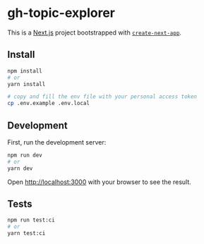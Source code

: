 # gh-topic-explorer

This is a [Next.js](https://nextjs.org/) project bootstrapped with [`create-next-app`](https://github.com/vercel/next.js/tree/canary/packages/create-next-app).

## Install

```bash
npm install
# or
yarn install

# copy and fill the env file with your personal access token
cp .env.example .env.local
```

## Development

First, run the development server:

```bash
npm run dev
# or
yarn dev
```

Open [http://localhost:3000](http://localhost:3000) with your browser to see the result.

## Tests

```bash
npm run test:ci
# or
yarn test:ci
```
